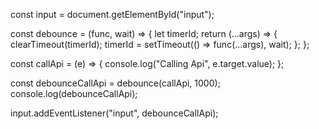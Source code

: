 const input = document.getElementById("input");

const debounce = (func, wait) => {
  let timerId;
  return (...args) => {
    clearTimeout(timerId);
    timerId = setTimeout(() => func(...args), wait);
  };
};

const callApi = (e) => {
  console.log("Calling Api", e.target.value);
};

const debounceCallApi = debounce(callApi, 1000);
console.log(debounceCallApi);

input.addEventListener("input", debounceCallApi);
